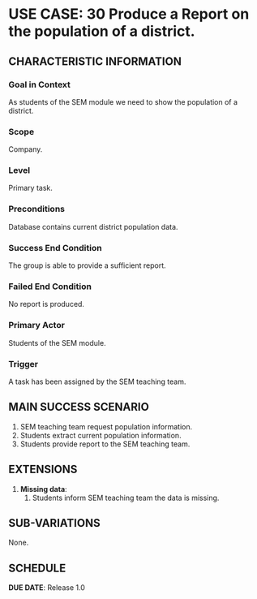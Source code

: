 # USE CASE: 30 Produce a Report on the population of a district.

## CHARACTERISTIC INFORMATION

### Goal in Context

As students of the SEM module we need to show the population of a district.

### Scope

Company.

### Level

Primary task.

### Preconditions

Database contains current district population data.

### Success End Condition

The group is able to provide a sufficient report.

### Failed End Condition

No report is produced.

### Primary Actor

Students of the SEM module.

### Trigger

A task has been assigned by the SEM teaching team.

## MAIN SUCCESS SCENARIO

1. SEM teaching team request population information.
2. Students extract current population information.
3. Students provide report to the SEM teaching team.

## EXTENSIONS

1. **Missing data**:
    1. Students inform SEM teaching team the data is missing.

## SUB-VARIATIONS

None.

## SCHEDULE

**DUE DATE**: Release 1.0